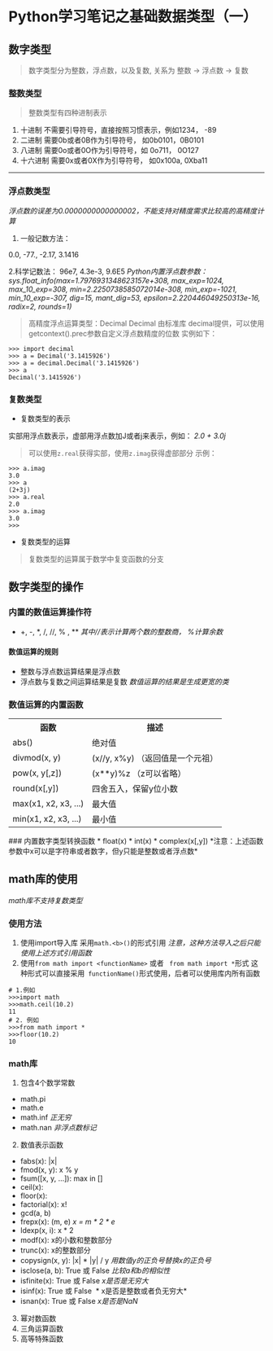 # Python学习笔记之基础数据类型（一）
## 数字类型
> 数字类型分为整数，浮点数，以及复数, 关系为 整数 -> 浮点数 -> 复数
### 整数类型
> 整数类型有四种进制表示
1. 十进制  不需要引导符号，直接按照习惯表示，例如1234， -89
2. 二进制  需要0b或者0B作为引导符号， 如0b0101，0B0101
3. 八进制 需要0o或者0O作为引导符号，如 0o711， 0O127
4. 十六进制 需要0x或者0X作为引导符号， 如0x100a, 0Xba11
***
### 浮点数类型
*浮点数的误差为0.0000000000000002，不能支持对精度需求比较高的高精度计算*
1. 一般记数方法：

0.0, -77., -2.17, 3.1416

2.科学记数法：
96e7, 4.3e-3, 9.6E5
*Python内置浮点数参数：sys.float_info(max=1.7976931348623157e+308, max_exp=1024, max_10_exp=308, min=2.2250738585072014e-308, min_exp=-1021, min_10_exp=-307, dig=15, mant_dig=53, epsilon=2.220446049250313e-16, radix=2, rounds=1)*
> 高精度浮点运算类型：Decimal
> Decimal 由标准库 decimal提供，可以使用getcontext().prec参数自定义浮点数精度的位数
实例如下：
```
>>> import decimal
>>> a = Decimal('3.1415926')
>>> a = decimal.Decimal('3.1415926')
>>> a
Decimal('3.1415926')
```

### 复数类型
* 复数类型的表示

实部用浮点数表示，虚部用浮点数加J或者j来表示，例如：
*2.0 \+ 3.0j*
> 可以使用`z.real`获得实部，使用`z.imag`获得虚部部分
示例：
```
>>> a.imag
3.0
>>> a
(2+3j)
>>> a.real
2.0
>>> a.imag
3.0
>>> 
```
* 复数类型的运算
> 复数类型的运算属于数学中复变函数的分支

## 数字类型的操作
### 内置的数值运算操作符
* \+, \-, \*, /, //, % , \*\* *其中//表示计算两个数的整数商， %计算余数*
#### 数值运算的规则
* 整数与浮点数运算结果是浮点数
* 浮点数与复数之间运算结果是复数
*数值运算的结果是生成更宽的类*

### 数值运算的内置函数
<table>
<tr>
<th>函数</th>
<th>描述</th>
</tr>
<tr>
<td>abs()</td>
<td>绝对值</td>
</tr>
<tr>
<td>divmod(x, y)</td>
<td>(x//y, x%y) （返回值是一个元祖）</td>
</tr>
<tr>
<td>pow(x, y[,z])</td>
<td>(x**y)%z （z可以省略） </td>
</tr>
<tr>
<td>round(x[,y])</td>
<td>四舍五入，保留y位小数</td>
</tr>
<tr>
<td>max(x1, x2, x3, ...)</td>
<td>最大值</td>
</tr>
<tr>
<td> min(x1, x2, x3, ...)</td>
<td>最小值</td>
</tr>
</table>
### 内置数字类型转换函数
* float(x)
* int(x)
* complex(x[,y])
*注意：上述函数参数中x可以是字符串或者数字，但y只能是整数或者浮点数*

## math库的使用
*math库不支持复数类型*
### 使用方法
1. 使用import导入库
采用`math.<b>()`的形式引用
*注意，这种方法导入之后只能使用上述方式引用函数*
2. 使用`from math import <functionName>` 或者 ` from math import *`形式
这种形式可以直接采用` functionName()`形式使用，后者可以使用库内所有函数
```
# 1.例如
>>>import math
>>>math.ceil(10.2)
11
# 2. 例如
>>>from math import *
>>>floor(10.2)
10
```
### math库
1. 包含4个数学常数
 * math.pi
 * math.e
 * math.inf *正无穷*
 * math.nan *非浮点数标记*
2. 数值表示函数
 * fabs(x): |x|
 * fmod(x, y): x % y
 * fsum([x, y, ...]): max in []
 * ceil(x): 
 * floor(x): 
 * factorial(x): x! 
 * gcd(a, b)
 * frepx(x): (m, e) *x = m \* 2 \* e*
 * ldexp(x, i): x \* 2 
 * modf(x): x的小数和整数部分
 * trunc(x): x的整数部分
 * copysign(x, y): \|x\| \* \|y\| / y *用数值y的正负号替换x的正负号*
 * isclose(a, b): True 或 False *比较a和b的相似性*
 * isfinite(x): True 或 False *x是否是无穷大*
 * isinf(x): True 或 False  * x是否是整数或者负无穷大*
 * isnan(x): True 或 False *x是否是NaN*
3. 幂对数函数
4. 三角运算函数
5. 高等特殊函数
